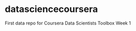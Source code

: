datasciencecoursera
===================

First data repo for Coursera Data Scientists Toolbox Week 1
